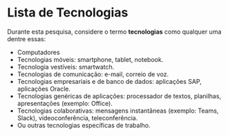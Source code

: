 # Lista de Tecnologias

Durante esta pesquisa, considere o termo **tecnologias** como qualquer uma dentre essas:

- Computadores
- Tecnologias móveis: smartphone, tablet, notebook.
- Tecnologia vestíveis: smartwatch.
- Tecnologias de comunicação: e-mail, correio de voz.
- Tecnologias empresariais e de banco de dados: aplicações SAP, aplicações Oracle.
- Tecnologias genéricas de aplicações: processador de textos, planilhas, apresentações (exemplo: Office).
- Tecnologias colaborativas: mensagens instantâneas (exemplo: Teams, Slack), videoconferência, teleconferência.
- Ou outras tecnologias específicas de trabalho.
